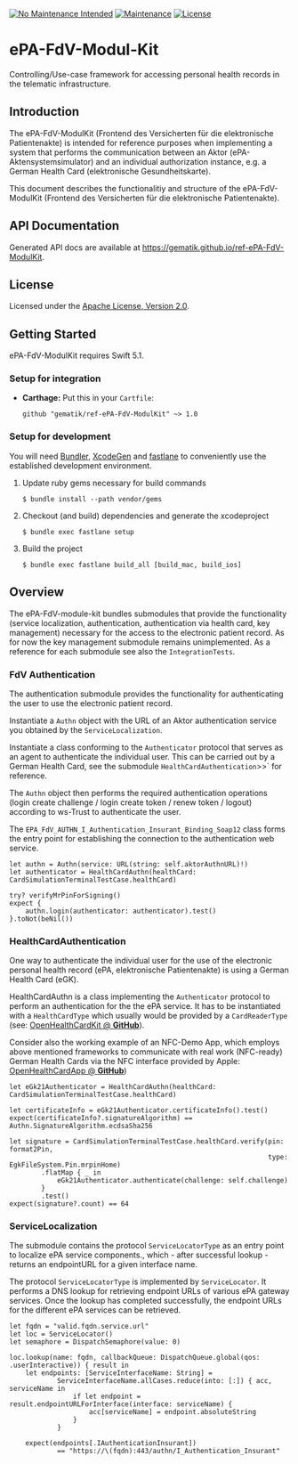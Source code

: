 [![No Maintenance Intended](http://unmaintained.tech/badge.svg)](http://unmaintained.tech/)
[![Maintenance](https://img.shields.io/badge/Maintained%3F-no-red.svg)](https://bitbucket.org/lbesson/ansi-colors)
[![License](https://img.shields.io/badge/License-Apache%202.0-blue.svg)](https://opensource.org/licenses/Apache-2.0)



# ePA-FdV-Modul-Kit

Controlling/Use-case framework for accessing personal health records in the telematic infrastructure.

## Introduction

The ePA-FdV-ModulKit (Frontend des Versicherten für die elektronische Patientenakte) is intended for reference purposes
when implementing a system that performs the communication between an Aktor (ePA-Aktensystemsimulator)
and an individual authorization instance, e.g. a German Health Card (elektronische Gesundheitskarte).

This document describes the functionalitiy and structure of the ePA-FdV-ModulKit (Frontend des Versicherten
für die elektronische Patientenakte).

## API Documentation

Generated API docs are available at <https://gematik.github.io/ref-ePA-FdV-ModulKit>.

## License

Licensed under the [Apache License, Version 2.0](https://www.apache.org/licenses/LICENSE-2.0).

## Getting Started

ePA-FdV-ModulKit requires Swift 5.1.

### Setup for integration

-   **Carthage:** Put this in your `Cartfile`:

        github "gematik/ref-ePA-FdV-ModulKit" ~> 1.0

### Setup for development

You will need [Bundler](https://bundler.io/), [XcodeGen](https://github.com/yonaskolb/XcodeGen)
and [fastlane](https://fastlane.tools) to conveniently use the established development environment.

1.  Update ruby gems necessary for build commands

        $ bundle install --path vendor/gems

2.  Checkout (and build) dependencies and generate the xcodeproject

        $ bundle exec fastlane setup

3.  Build the project

        $ bundle exec fastlane build_all [build_mac, build_ios]

## Overview

The ePA-FdV-module-kit bundles submodules that provide the functionality
(service localization, authentication, authentication via health card, key management)
necessary for the access to the electronic patient record.
As for now the key management submodule remains unimplemented.
As a reference for each submodule see also the `IntegrationTests`.

### FdV Authentication

The authentication submodule provides the functionality for authenticating the user to use the electronic patient
record.

Instantiate a `Authn` object with the URL of an Aktor authentication service you obtained
by the `ServiceLocalization`.

Instantiate a class conforming to the `Authenticator` protocol that serves as an agent to authenticate the individual
user. This can be carried out by a German Health Card, see the submodule
`HealthCardAuthentication`&gt;&gt;\` for reference.

The `Authn` object then performs the required authentication operations
(login create challenge / login create token / renew token / logout) according to ws-Trust to authenticate the user.

The `EPA_FdV_AUTHN_I_Authentication_Insurant_Binding_Soap12` class forms the entry point for establishing the
connection to the authentication web service.

    let authn = Authn(service: URL(string: self.aktorAuthnURL)!)
    let authenticator = HealthCardAuthn(healthCard: CardSimulationTerminalTestCase.healthCard)

    try? verifyMrPinForSigning()
    expect {
        authn.login(authenticator: authenticator).test()
    }.toNot(beNil())

### HealthCardAuthentication

One way to authenticate the individual user for the use of the electronic personal health record
(ePA, elektronische Patientenakte) is using a German Health Card (eGK).

HealthCardAuthn is a class implementing the `Authenticator` protocol
to perform an authentication for the the ePA service.
It has to be instantiated with a `HealthCardType` which usually would be provided by a `CardReaderType`
(see: [OpenHealthCardKit @ **GitHub**](https://github.com/gematik/ref-OpenHealthCardKit/)).

Consider also the working example of an NFC-Demo App, which employs above mentioned frameworks
to communicate with real work (NFC-ready) German Health Cards via the NFC interface provided by Apple:
[OpenHealthCardApp @ **GitHub**](https://github.com/gematik/ref-OpenHealthCardApp-iOS))

    let eGk21Authenticator = HealthCardAuthn(healthCard: CardSimulationTerminalTestCase.healthCard)

    let certificateInfo = eGk21Authenticator.certificateInfo().test()
    expect(certificateInfo?.signatureAlgorithm) == Authn.SignatureAlgorithm.ecdsaSha256

    let signature = CardSimulationTerminalTestCase.healthCard.verify(pin: format2Pin,
                                                                     type: EgkFileSystem.Pin.mrpinHome)
            .flatMap { _ in
                eGk21Authenticator.authenticate(challenge: self.challenge)
            }
            .test()
    expect(signature?.count) == 64

### ServiceLocalization

The submodule contains the protocol `ServiceLocatorType` as an entry point to localize ePA service components.,
which - after successful lookup - returns an endpointURL for a given interface name.

The protocol `ServiceLocatorType` is implemented by `ServiceLocator`.
It performs a DNS lookup for retrieving endpoint URLs of various ePA gateway services.
Once the lookup has completed successfully, the endpoint URLs for the different ePA services can be retrieved.

    let fqdn = "valid.fqdn.service.url"
    let loc = ServiceLocator()
    let semaphore = DispatchSemaphore(value: 0)

    loc.lookup(name: fqdn, callbackQueue: DispatchQueue.global(qos: .userInteractive)) { result in
        let endpoints: [ServiceInterfaceName: String] =
                ServiceInterfaceName.allCases.reduce(into: [:]) { acc, serviceName in
                    if let endpoint = result.endpointURLForInterface(interface: serviceName) {
                        acc[serviceName] = endpoint.absoluteString
                    }
                }

        expect(endpoints[.IAuthenticationInsurant])
                == "https://\(fqdn):443/authn/I_Authentication_Insurant"
